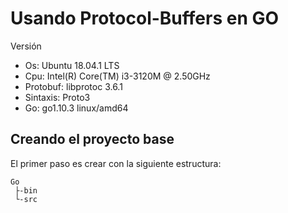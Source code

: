 # Usando Protocol-Buffers en GO

Versión
* Os: Ubuntu 18.04.1 LTS
* Cpu: Intel(R) Core(TM) i3-3120M @ 2.50GHz
* Protobuf: libprotoc 3.6.1
* Sintaxis: Proto3
* Go: go1.10.3 linux/amd64

## Creando el proyecto base

El primer paso es crear con la siguiente estructura:
```
Go
 ├-bin
 └-src
```